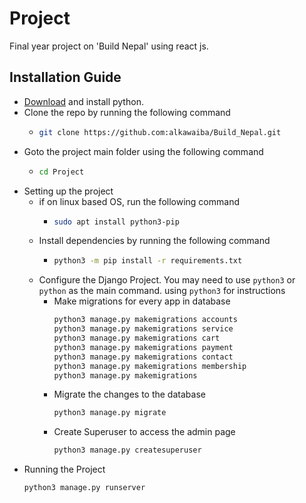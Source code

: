 # Project

Final year project on 'Build Nepal' using react js.

## Installation Guide

* [Download](https://www.python.org/downloads/) and install python.
* Clone the repo by running the following command
    * ```bash
      git clone https://github.com:alkawaiba/Build_Nepal.git
      ```
* Goto the project main folder using the following command
    * ```bash
      cd Project
      ```
* Setting up the project
    * if on linux based OS, run the following command
        * ```bash
          sudo apt install python3-pip
          ```
    * Install dependencies by running the following command
        * ```bash
          python3 -m pip install -r requirements.txt
          ```
    * Configure the Django Project. You may need to use `python3` or `python` as the main command. using `python3` for
      instructions
        * Make migrations for every app in database
          ```bash
          python3 manage.py makemigrations accounts
          python3 manage.py makemigrations service
          python3 manage.py makemigrations cart
          python3 manage.py makemigrations payment
          python3 manage.py makemigrations contact
          python3 manage.py makemigrations membership
          python3 manage.py makemigrations
          ```
        * Migrate the changes to the database
          ```bash
          python3 manage.py migrate
          ```
        * Create Superuser to access the admin page
          ```bash
          python3 manage.py createsuperuser
          ``` 
* Running the Project
  ```bash
  python3 manage.py runserver
  ```

